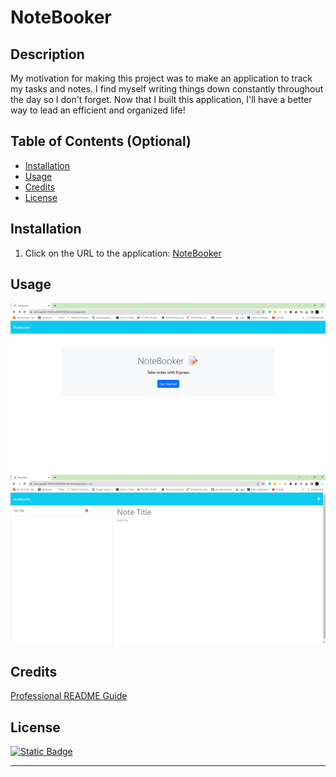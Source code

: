 # NoteBooker

## Description

My motivation for making this project was to make an application to track my tasks and notes.
I find myself writing things down constantly throughout the day so I don't forget.
Now that I built this application, I'll have a better way to lead an efficient and organized life!


## Table of Contents (Optional)

- [Installation](#installation)
- [Usage](#usage)
- [Credits](#credits)
- [License](#license)

## Installation

1. Click on the URL to the application: [NoteBooker](https://calm-garden-78554-a0938358e7da.herokuapp.com)

## Usage

![Home Page](images/noteBooker1.png)
![Notes Page](images/noteBooker2.png)

## Credits

[Professional README Guide](https://coding-boot-camp.github.io/full-stack/github/professional-readme-guide)

## License

[![Static Badge](https://img.shields.io/badge/Liscense-None-blue)](https://choosealicense.com)

---

